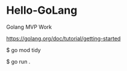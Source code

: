 # Hello-GoLang
Golang MVP Work

https://golang.org/doc/tutorial/getting-started

$ go mod tidy

$ go run .
